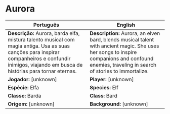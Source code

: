 # Aurora

| Português | English |
|-----------|---------|
| **Descrição:** Aurora, barda elfa, mistura talento musical com magia antiga. Usa as suas canções para inspirar companheiros e confundir inimigos, viajando em busca de histórias para tornar eternas. | **Description:** Aurora, an elven bard, blends musical talent with ancient magic. She uses her songs to inspire companions and confound enemies, traveling in search of stories to immortalize. |
| **Jogador:** [unknown] | **Player:** [unknown] |
| **Espécie:** Elfa | **Species:** Elf |
| **Classe:** Barda | **Class:** Bard |
| **Origem:** [unknown] | **Background:** [unknown] |
